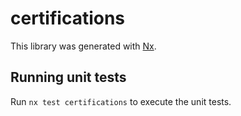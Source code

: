 # certifications

This library was generated with [Nx](https://nx.dev).

## Running unit tests

Run `nx test certifications` to execute the unit tests.
